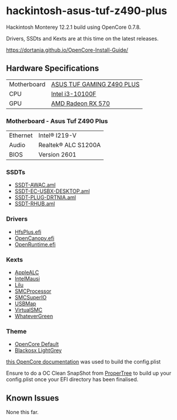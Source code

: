 # hackintosh-asus-tuf-z490-plus

Hackintosh Monterey 12.2.1 build using OpenCore 0.7.8.

Drivers, SSDts and Kexts are at this time on the latest releases.

https://dortania.github.io/OpenCore-Install-Guide/

## Hardware Specifications
|||
|-|-|
|Motherboard|[ASUS TUF GAMING Z490 PLUS](https://www.asus.com/za/Motherboards-Components/Motherboards/TUF-Gaming/TUF-GAMING-Z490-PLUS/)|
|CPU|[Intel i3-10100F](https://www.intel.com/content/www/us/en/products/sku/203473/intel-core-i310100f-processor-6m-cache-up-to-4-30-ghz/specifications.html)|
|GPU|[AMD Radeon RX 570](https://www.amd.com/en/products/graphics/radeon-rx-570)|

### Motherboard - Asus Tuf Z490 Plus
|||
|-|-|
|Ethernet|Intel® I219-V|
|Audio|Realtek® ALC S1200A|
|BIOS|Version 2601|

### SSDTs

* [SSDT-AWAC.aml](https://github.com/dortania/Getting-Started-With-ACPI/blob/master/extra-files/compiled/SSDT-AWAC.aml)
* [SSDT-EC-USBX-DESKTOP.aml](https://github.com/dortania/Getting-Started-With-ACPI/blob/master/extra-files/compiled/SSDT-EC-USBX-DESKTOP.aml)
* [SSDT-PLUG-DRTNIA.aml](https://github.com/dortania/Getting-Started-With-ACPI/blob/master/extra-files/compiled/SSDT-PLUG-DRTNIA.aml)
* [SSDT-RHUB.aml](https://github.com/dortania/Getting-Started-With-ACPI/blob/master/extra-files/compiled/SSDT-RHUB.aml)

### Drivers

* [HfsPlus.efi](https://github.com/acidanthera/OcBinaryData/blob/master/Drivers/HfsPlus.efi)
* [OpenCanopy.efi](https://github.com/acidanthera/OpenCorePkg/tree/0.7.8)
* [OpenRuntime.efi](https://github.com/acidanthera/OpenCorePkg/tree/0.7.8)

### Kexts
* [AppleALC](https://github.com/acidanthera/AppleALC/releases/tag/1.6.9)
* [IntelMausi](https://github.com/acidanthera/IntelMausi)
* [Lilu](https://github.com/acidanthera/Lilu/releases/tag/1.6.0)
* [SMCProcessor](https://github.com/acidanthera/VirtualSMC/releases/tag/1.2.8)
* [SMCSuperIO](https://github.com/acidanthera/VirtualSMC/releases/tag/1.2.8)
* [USBMap](https://github.com/corpnewt/USBMap)
* [VirtualSMC](https://github.com/acidanthera/VirtualSMC/releases/tag/1.2.8)
* [WhateverGreen](https://github.com/acidanthera/WhateverGreen/releases/tag/1.5.7)

### Theme
* [OpenCore Default](https://dortania.github.io/OpenCore-Post-Install/cosmetic/gui.html)
* [Blackosx LightGrey](https://github.com/blackosx/BsxDarkFenceLightGrey1)

[this OpenCore documentation](https://dortania.github.io/OpenCore-Install-Guide/config.plist/comet-lake.html) was used to build the config.plist

Ensure to do a OC Clean SnapShot from [ProperTree](https://github.com/corpnewt/ProperTree) to build up your config.plist once your EFI directory has been finalised.

## Known Issues

None this far.
